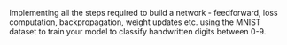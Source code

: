 Implementing all the steps required to build a network - feedforward, loss computation, backpropagation, weight updates etc. using the MNIST dataset to train your model to classify handwritten digits between 0-9.
